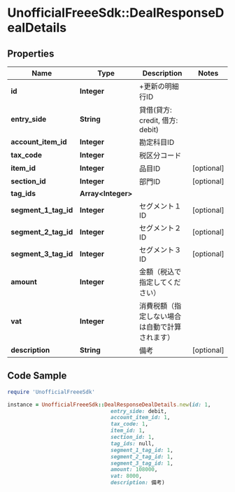 # UnofficialFreeeSdk::DealResponseDealDetails

## Properties

Name | Type | Description | Notes
------------ | ------------- | ------------- | -------------
**id** | **Integer** | +更新の明細行ID | 
**entry_side** | **String** | 貸借(貸方: credit, 借方: debit) | 
**account_item_id** | **Integer** | 勘定科目ID | 
**tax_code** | **Integer** | 税区分コード | 
**item_id** | **Integer** | 品目ID | [optional] 
**section_id** | **Integer** | 部門ID | [optional] 
**tag_ids** | **Array&lt;Integer&gt;** |  | 
**segment_1_tag_id** | **Integer** | セグメント１ID | [optional] 
**segment_2_tag_id** | **Integer** | セグメント２ID | [optional] 
**segment_3_tag_id** | **Integer** | セグメント３ID | [optional] 
**amount** | **Integer** | 金額（税込で指定してください） | 
**vat** | **Integer** | 消費税額（指定しない場合は自動で計算されます） | 
**description** | **String** | 備考 | [optional] 

## Code Sample

```ruby
require 'UnofficialFreeeSdk'

instance = UnofficialFreeeSdk::DealResponseDealDetails.new(id: 1,
                                 entry_side: debit,
                                 account_item_id: 1,
                                 tax_code: 1,
                                 item_id: 1,
                                 section_id: 1,
                                 tag_ids: null,
                                 segment_1_tag_id: 1,
                                 segment_2_tag_id: 1,
                                 segment_3_tag_id: 1,
                                 amount: 108000,
                                 vat: 8000,
                                 description: 備考)
```


